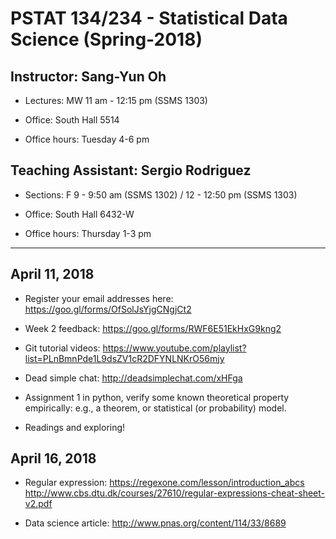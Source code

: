 # PSTAT 134/234 - Statistical Data Science (Spring-2018)

## Instructor: Sang-Yun Oh

- Lectures: MW 11 am - 12:15 pm (SSMS 1303)

- Office: South Hall 5514

- Office hours: Tuesday 4-6 pm


## Teaching Assistant: Sergio Rodriguez 

- Sections: F 9 - 9:50 am (SSMS 1302) / 12 - 12:50 pm (SSMS 1303)

- Office: South Hall 6432-W

- Office hours: Thursday 1-3 pm

----

## April 11, 2018

- Register your email addresses here: https://goo.gl/forms/OfSolJsYjgCNgjCt2

- Week 2 feedback: https://goo.gl/forms/RWF6E51EkHxG9kng2

- Git tutorial videos: https://www.youtube.com/playlist?list=PLnBmnPde1L9dsZV1cR2DFYNLNKrO56mjy

- Dead simple chat: http://deadsimplechat.com/xHFga

- Assignment 1 in python, verify some known theoretical property empirically: e.g., a theorem, or statistical (or probability) model.

- Readings and exploring!

## April 16, 2018

- Regular expression: https://regexone.com/lesson/introduction_abcs  
  http://www.cbs.dtu.dk/courses/27610/regular-expressions-cheat-sheet-v2.pdf

- Data science article: http://www.pnas.org/content/114/33/8689
